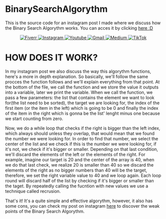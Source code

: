 # BinarySearchAlgorythm
This is the source code for an instagram post I made where we discuss how the Binary Search Algorythm works. You can acces it by clicking [here :D](https://www.instagram.com/p/CEmW6CzF_gO/)

<p align="center">
 <a href="https://www.fiverr.com/ideacoding">
    <img src="https://img.shields.io/uptimerobot/status/m778918918-3e92c097147760ee39d02d36?color=%231DBF73&label=WANNA%20LEARN%20PYTHON%3F&logo=Fiverr&style=for-the-badge"
        alt="Fiverr">
 </a>

 <a href="https://www.instagram.com/ideacoding101/">
    <img src="https://img.shields.io/uptimerobot/status/m778918918-3e92c097147760ee39d02d36?color=%23E4405F&label=DAILY%20PYTHON%20CONTENT&logo=Instagram&style=for-the-badge"
        alt="Instagram">
 </a>

 <a href="https://www.youtube.com/channel/UCwF2neCernMKopJHCWAt2aQ">
    <img src="https://img.shields.io/uptimerobot/status/m778918918-3e92c097147760ee39d02d36?color=%23FF0000&label=my%20youtube&logo=yOUTUBE&logoColor=%23FF0000&style=for-the-badge"
        alt="Youtube">
  </a>

 <a href="mailto:ideacoding.contact@gmail.com">
    <img src="https://img.shields.io/uptimerobot/status/m778918918-3e92c097147760ee39d02d36?color=%23D14836&label=contact%20me&logo=gmail&logoColor=%23D14836&style=for-the-badge"
        alt="Gmail">
  </a>
  
   <a href="https://ideacoding.medium.com/">
    <img src="https://img.shields.io/website?down_color=black&down_message=up&label=read%20my%20articles&logo=Medium&style=for-the-badge&up_color=black&up_message=up&url=https%3A%2F%2Fshields.io"
        alt="Medium">
   </a>
  
   <a href="https://www.tiktok.com/@ideacoding">
    <img src="https://img.shields.io/website?color=%23EE1D52&down_color=%23000000&down_message=up&label=visit%20my%20tiktok&logo=TikTok&style=for-the-badge&up_color=%23000000&up_message=up&url=https%3A%2F%2Fshields.io"
        alt="TikTok">
   </a>
  
</p>

# HOW DOES IT WORK?
In my instagram post we also discuss the way this algorythm functions, here's a more in depth explanation. So basically, we'll follow the same procces the function follows and we'll explain everything from that point. At the bottom of the file, we call the function and we store the value it outputs into a variable, later we print the variable. When we call the function, we pass a few parameters: the list that contains the element we want to look for(the list need to be sorted), the target we are looking for, the index of the first item (or the item in the left) which is going to be 0 and finally the index of the item in the right which is gonna be the list' lenght minus one because we start counting from zero.

Now, we do a while loop that checks if the right is bigger than the left index, which always should unless they overlap, that would mean that we found the number we were looking for. In order to find that number, we select the center of the list and we check if this is the number we were looking for, if it's not, we check if it's bigger or smaller. Depending on that last condition, we'll discard the elements of the left or the elements of the right. For example, imagine our target is 20 and the center of the array is 40, when we do that last check, we realize 20 is smaller than 40 so we discard the elements of the right as no bigger numbers than 40 will be the target, therefore, we set the right variable value to 40 and we loop again. Each loop round will discard half of the list by checking if it's bigger or smaller than the taget. By repeatedly calling the fucntion with new values we use a technique called recrusion.

That's it! It's a quite simple and effective algorythm, however, it also has some cons, you can check my post on instagram [here](https://www.instagram.com/p/CEmW6CzF_gO/) to discover the weak points of the Binary Search Algorythm.

